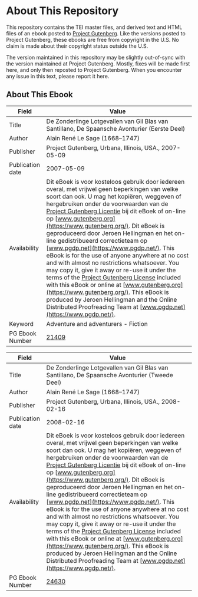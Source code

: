 # About This Repository

This repository contains the TEI master files, and derived text and HTML files of an ebook posted to [Project Gutenberg](https://www.gutenberg.org/). Like the versions posted to Project Gutenberg, these ebooks are free from copyright in the U.S. No claim is made about their copyright status outside the U.S.

The version maintained in this repository may be slightly out-of-sync with the version maintained at Project Gutenberg. Mostly, fixes will be made first here, and only then reposted to Project Gutenberg. When you encounter any issue in this text, please report it here.

## About This Ebook

| Field | Value |
| ----- | ----- |
| Title | De Zonderlinge Lotgevallen van Gil Blas van Santillano, De Spaansche Avonturier (Eerste Deel) |
| Author | Alain René Le Sage (1668–1747) |
| Publisher | Project Gutenberg, Urbana, Illinois, USA., 2007-05-09 |
| Publication date | 2007-05-09 |
| Availability | Dit eBoek is voor kosteloos gebruik door iedereen overal, met vrijwel geen beperkingen van welke soort dan ook. U mag het kopiëren, weggeven of hergebruiken onder de voorwaarden van de [Project Gutenberg Licentie](https://www.gutenberg.org/license) bij dit eBoek of on-line op [www.gutenberg.org](https://www.gutenberg.org/). Dit eBoek is geproduceerd door Jeroen Hellingman en het on-line gedistribueerd correctieteam op [www.pgdp.net](https://www.pgdp.net/). This eBook is for the use of anyone anywhere at no cost and with almost no restrictions whatsoever. You may copy it, give it away or re-use it under the terms of the [Project Gutenberg License](https://www.gutenberg.org/license) included with this eBook or online at [www.gutenberg.org](https://www.gutenberg.org/). This eBook is produced by Jeroen Hellingman and the Online Distributed Proofreading Team at [www.pgdp.net](https://www.pgdp.net/). |
| Keyword | Adventure and adventurers - Fiction |
| PG Ebook Number | [21409](https://www.gutenberg.org/ebooks/21409) |


| Field | Value |
| ----- | ----- |
| Title | De Zonderlinge Lotgevallen van Gil Blas van Santillano, De Spaansche Avonturier (Tweede Deel) |
| Author | Alain René Le Sage (1668–1747) |
| Publisher | Project Gutenberg, Urbana, Illinois, USA., 2008-02-16 |
| Publication date | 2008-02-16 |
| Availability | Dit eBoek is voor kosteloos gebruik door iedereen overal, met vrijwel geen beperkingen van welke soort dan ook. U mag het kopiëren, weggeven of hergebruiken onder de voorwaarden van de [Project Gutenberg Licentie](https://www.gutenberg.org/license) bij dit eBoek of on-line op [www.gutenberg.org](https://www.gutenberg.org/). Dit eBoek is geproduceerd door Jeroen Hellingman en het on-line gedistribueerd correctieteam op [www.pgdp.net](https://www.pgdp.net/). This eBook is for the use of anyone anywhere at no cost and with almost no restrictions whatsoever. You may copy it, give it away or re-use it under the terms of the [Project Gutenberg License](https://www.gutenberg.org/license) included with this eBook or online at [www.gutenberg.org](https://www.gutenberg.org/). This eBook is produced by Jeroen Hellingman and the Online Distributed Proofreading Team at [www.pgdp.net](https://www.pgdp.net/). |
| PG Ebook Number | [24630](https://www.gutenberg.org/ebooks/24630) |

